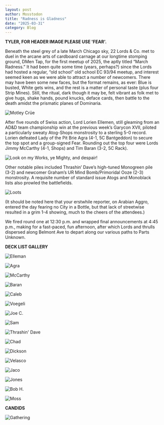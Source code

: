 ```yaml
---
layout: post
author: Mosstodon
title: "Radness is Gladness"
date: "2025-03-31"
category: Blog
---
```


**TYLER, FOR HEADER IMAGE PLEASE USE 'FEAR'.**

Beneath the steel grey of a late March Chicago sky, 22 Lords & Co. met to duel in the arcane arts of cardboard carnage at our longtime stomping ground, DMen Tap, for the first meetup of 2025, the aptly titled “March Radness.” It had been quite some time (years, perhaps?) since the Lords had hosted a regular, “old school” old school EC 93/94 meetup, and interest seemed keen as we were able to attract a number of newcomers. There may have been some new faces, but the format remains, as ever: Blue is busted, White gets wins, and the rest is a matter of personal taste (plus four Strip Mines). Still, the ritual, dark though it may be, felt vibrant as folk met to give hugs, shake hands, pound knucks, deface cards, then battle to the death amidst the prismatic planes of Dominaria.

![Motley Crüe](/assets/images/marchradness/marchradnesscandids/crew.jpg)

After five rounds of Swiss action, Lord Lorien Ellemen, still gleaming from an AD&D team championship win at the previous week’s Garycon XVII, piloted a particularly sweaty Atog-Shops monstrosity to a sterling 5-0 record. Lorien defeated Lady of the Pit Brie Agra (4-1, 5C Bantgeddon) to secure the top spot and a group-signed Fear. Rounding out the top four were Lords Jimmy McCarthy (4-1, Shops) and Tim Baran (3-2, 5C Rack).

![Look on my Works, ye Mighty, and despair!](/assets/images/marchradness/marchradnesscandids/sweathog.jpg)

Other notable piles included Thrashin’ Dave’s high-tuned Monogreen pile (3-2) and newcomer Graham’s UR Mind Bomb/Primoridal Ooze (2-3) monstrosity. A requisite number of standard issue Atogs and Monoblack lists also prowled the battlefields.

![Loots](/assets/images/marchradness/marchradnesscandids/signedloots.jpg)

(It should be noted here that your erstwhile reporter, on Arabian Aggro, entered the day fearing no City in a Bottle, but that lack of streetwise resulted in a grim 1-4 showing, much to the cheers of the attendees.)

We fired round one at 12:30 p.m. and wrapped final announcements at 4:45 p.m., making for a fast-paced, fun afternoon, after which Lords and thrulls dispersed along Belmont Ave to depart along our various paths to Parts Unknown.

**DECK LIST GALLERY**

![Elleman](/assets/images/marchradness/marchradnesscandids/01elleman.jpg)

![Agra](/assets/images/marchradness/marchradnesscandids/02agra.jpg)

![McCarthy](/assets/images/marchradness/marchradnesscandids/03mccarthy.jpg)

![Baran](/assets/images/marchradness/marchradnesscandids/04baran.png)

![Caleb](/assets/images/marchradness/marchradnesscandids/05caleb.jpg)

![Voegeli](/assets/images/marchradness/marchradnesscandids/06voegeli.jpg)

![Joe C.](/assets/images/marchradness/marchradnesscandids/07joec.jpg)

![Sam](/assets/images/marchradness/marchradnesscandids/09sam.jpg)

![Thrashin' Dave](/assets/images/marchradness/marchradnesscandids/10thrashindave.jpg)

![Chad](/assets/images/marchradness/marchradnesscandids/14chad.png)

![Dickson](/assets/images/marchradness/marchradnesscandids/15dickson.jpg)

![Velasco](/assets/images/marchradness/marchradnesscandids/16velasco.jpg)

![Jaco](/assets/images/marchradness/marchradnesscandids/18jaco.jpg)

![Jones](/assets/images/marchradness/marchradnesscandids/19jones.jpg)

![Bob H.](/assets/images/marchradness/marchradnesscandids/20bobh.png)

![Moss](/assets/images/marchradness/marchradnesscandids/21moss.jpg)

**CANDIDS**

![Gathering](/assets/images/fallbrawl7/gathering.jpg)
